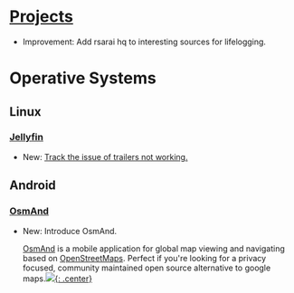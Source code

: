 # [Projects](projects.md)

* Improvement: Add rsarai hq to interesting sources for lifelogging.

# Operative Systems

## Linux

### [Jellyfin](jellyfin.md)

* New: [Track the issue of trailers not working.](jellyfin.md#issues)

## Android

### [OsmAnd](osmand.md)

* New: Introduce OsmAnd.

    [OsmAnd](https://osmand.net) is a mobile application for global map viewing and
    navigating based on [OpenStreetMaps](https://osm.org). Perfect if you're looking
    for a privacy focused, community maintained open source alternative to google
    maps.[![](not-by-ai.svg){: .center}](https://notbyai.fyi)
